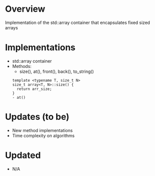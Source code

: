 # Overview
Implementation of the std::array container that encapsulates fixed sized arrays

# Implementations
- std::array container
- Methods: 
  - size(), at(), front(), back(), to_string()
  ```
  template <typename T, size_t N>
  size_t array<T, N>::size() {
    return arr_size;
  }
  - at()
# Updates (to be)
- New method implementations
- Time complexity on algorithms

# Updated
- N/A
